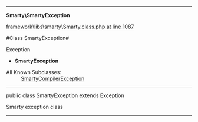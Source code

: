 

- - -

**Smarty\SmartyException**


<a href="https://github.com/JeyDotC/Hirudo/blob/master/framework/libs/smarty/Smarty.class.php#L1087" >framework\libs\smarty\Smarty.class.php at line 1087</a>

#Class SmartyException#

Exception
* **SmartyException**


<dl>
<dt>All Known Subclasses:</dt>
<dd><a href="https://github.com/JeyDotC/Hirudo-docs/blob/master/smarty/smartycompilerexception.html">SmartyCompilerException</a> </dd>
</dl>



- - -

<p class="signature"><span class='k'>public  class</span> <span class='nx'>SmartyException</span>
extends Exception

</p>

<div class="comment" id="overview_description"><p>Smarty exception class</p></div>



- - -

